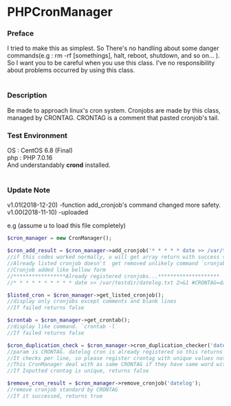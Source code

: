 # PHPCronManager
### Preface
I tried to make this as simplest. So There's no handling about some danger commands(e.g : rm -rf \[somethings\], halt, reboot, shutdown, and so on... ).
So I want you to be careful when you use this class. I've no responsibility about problems occurred by using this class.
<br><br>

### Description
Be made to approach linux's cron system. Cronjobs are made by this class, managed by CRONTAG. 
CRONTAG is a comment that pasted cronjob's tail.

### Test Environment
OS  : CentOS 6.8 (Final)<br>
php : PHP 7.0.16<br>
And understandably **crond** installed. 
<br><br>

### Update Note
v1.01(2018-12-20)
 -function add_cronjob's command changed more safety.
v1.00(2018-11-10)
 -uploaded

e.g (assume u to load this file completely)<br>
```php
$cron_manager = new CronManager();

$cron_add_result = $cron_manager->add_cronjob('* * * * * date >> /var/testdir/datelog.txt 2>&1', 'datelog');
//if this codes worked normally, u will get array return with success status
//Already listed cronjob doesn't  get removed unlikely command `cronjob -`
//Cronjob added like bellow form
//*****************Already registered cronjobs...********************
//* * * * * * * * * * date >> /var/testdir/datelog.txt 2>&1 #CRONTAG=datelog

$listed_cron = $cron_manager->get_listed_cronjob();
//display only cronjobs except comments and blank lines
//If failed returns false

$crontab = $cron_manager->get_crontab();
//display like command. `crontab -l`
//If failed returns false

$cron_duplication_check = $cron_manager->cron_duplication_checker('datelog');
//param is CRONTAG. datelog cron is already registered so this returns bool true.
//It checks per line, so please register crontag with unique values not like same with command or other CRONTAG
//This CronManager deal with as same CRONTAG if they have same word with starts like 'datelog, datel, date'
//If Inputted crontag is unique, returns false

$remove_cron_result = $cron_manager->remove_cronjob('datelog');
//remove cronjob standard by CRONTAG
//If it successed, returns true
```
